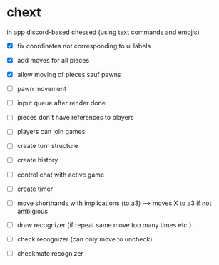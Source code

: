 # chext
 in app discord-based chessed (using text commands and emojis)
 
 - [x] fix coordinates not corresponding to ui labels
 - [x] add moves for all pieces
 - [x] allow moving of pieces sauf pawns
 - [ ] pawn movement
 - [ ] input queue after render done
 - [ ] pieces don't have references to players
 - [ ] players can join games
 - [ ] create turn structure
 - [ ] create history
 - [ ] control chat with active game
 - [ ] create timer
 - [ ] move shorthands with implications (to a3) --> moves X to a3 if not ambigious
 - [ ] draw recognizer (if repeat same move too many times etc.)
 - [ ] check recognizer (can only move to uncheck)
 - [ ] checkmate recognizer

